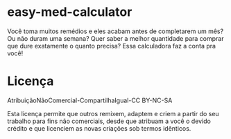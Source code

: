 # easy-med-calculator

Você toma muitos remédios e eles acabam antes de completarem um mês? Ou não duram uma semana? Quer saber a melhor quantidade para comprar que dure exatamente o quanto precisa? Essa calculadora faz a conta pra você!

# Licença

AtribuiçãoNãoComercial-CompartilhaIgual-CC BY-NC-SA

Esta licença permite que outros remixem, adaptem e criem a partir do seu trabalho para fins não comerciais, desde que atribuam a você o devido crédito e que licenciem as novas criações sob termos idênticos.
